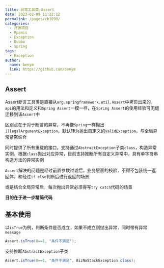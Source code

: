 ```yaml
---
title: 异常工具类-Assert
date: 2023-02-09 11:22:12
permalink: /pages/cb1099/
categories:
  - 开源项目
  - Rpamis
  - Exception
  - Dubbo
  - Spring
tags:
  - Exception
author: 
  name: benym
  link: https://github.com/benym
---
```


## Assert
Assert断言工具类是直接从`org.springframework.util.Assert`中拷贝出来的，`api`的用法和定义和`Spring Assert`一模一样，在`Spring Assert`的使用经验可无缝迁移到该`Assert`中

区别点在于对于断言的异常，不再像`Spring`一样抛出`IllegalArgumentException`，默认转为抛出自定义的`ValidException`，与全局异常紧密结合

同时提供了所有重载的接口，支持通过`AbstractException`子类`class`，构造异常实例，根据`class`抛出对应异常，目前支持推断所有自定义异常中，具有单字符串构造方法的异常实例

`Assert`解决的问题是经过前置参数过滤后，业务层面的校验，不得不包装统一返回体，和经过`if else`判断后进行返回的场景

或是结合全局异常后，每次抛出异常必须得写`try catch`代码的场景

**目的在于进一步精简代码**

## 基本使用

以`isTrue`为例，判断条件是否成立，如果不成立则抛出异常，同时带有异常`message`
```java
Assert.isTrue(0==1, "条件不满足");
```

支持推断`AbstractException`子类

```java
Assert.isTrue(0==1, "条件不满足", BizNoStackException.class);
```